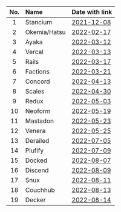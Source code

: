 | No. | Name      | Date with link                                                                                              |
|:---:|:----------|:------------------------------------------------------------------------------------------------------------|
|  1  | Stancium  | [2021-12-08](https://github.com/decker-archive/api/commit/d37cab03ecc9ce0c4343052464a8006837c2bbe6)         |
|  2  | Okemia/Hatsu    | [2022-02-17](https://github.com/decker-archive/api/commit/bf0549264018319595e10b393a5762334cc4f31a)   |
|  3  | Ayaka     | [2022-03-12](https://github.com/concordchat/api-docs/commit/ea8034a983003808c6df91c6c49cc21e8f72d858)       |
|  4  | Vercal    | [2022-03-13](https://github.com/decker-archive/api/commit/050074b9ac3da41eb4852877b1ab46a0915c8817)         |
|  5  | Rails     | [2022-03-17](https://github.com/decker-archive/api/commit/08f8ecb45e20014627295e1bb54c1a2644301d2c)         |
|  6  | Factions  | [2022-03-21](https://github.com/concordchat/concord-api/commit/e539f7191fe8d70f9f8a77fb9a1b973541617a46)    |
|  7  | Concord   | [2022-04-13](https://canary.discord.com/channels/881118111967883295/881118112492191796/963795519711367168)  |
|  8  | Scales    | [2022-04-30](https://canary.discord.com/channels/881118111967883295/881118112492191796/969865722991869982)
|  9  | Redux     | [2022-05-03](https://canary.discord.com/channels/881118111967883295/969836504128036864/970955845695324190)  |
| 10  | Neoform   | [2022-05-19](https://github.com/concordchat/concord-api/commit/6c8003a077145dd9ae383b9b513fd685e6c2f066)    |
| 11  | Mastadon  | [2022-05-23](https://canary.discord.com/channels/881118111967883295/881118112492191796/978299567256797234)  |
| 12  | Venera    | [2022-05-25](https://canary.discord.com/channels/962194292296802334/962194292296802337/979015020316868669)  |
| 13  | Derailed  | [2022-07-05](https://github.com/decker-archive/backend/commit/7b6c9420a0267762e040e9a541f29a5747f96dcd)     |
| 14  | Plufify   | [2022-07-09](https://github.com/decker-archive/backend/commit/b174d2af013095bce4d06961e25f3e268b013b6f)     |
| 15  | Docked    | [2022-08-07](https://canary.discord.com/channels/881118111967883295/881118112492191796/1005799500956323861) |
| 16  | Discend   | [2022-08-09](https://canary.discord.com/channels/962194292296802334/988243874201862144/1006538875981799484) |
| 17  | Snux      | [2022-08-11](https://canary.discord.com/channels/962194292296802334/988243874201862144/1007175454622490705) |
| 18  | Couchhub  | [2022-08-13](https://github.com/deckerapp/decker-api/commit/ec2e9e191c3f599d1c4fbd8e8736be458967c487)       |
| 19  | Decker    | [2022-08-14](https://canary.discord.com/channels/881118111967883295/881118112492191796/1008358169594048532) |
